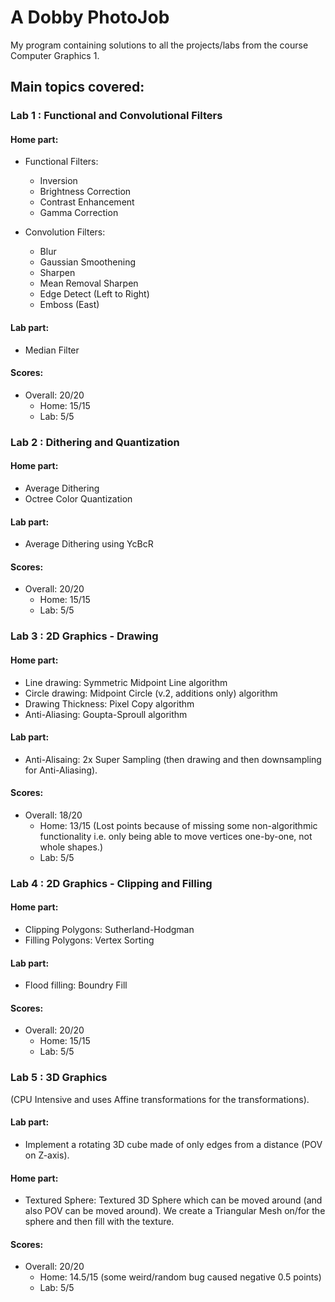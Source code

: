 # A Dobby PhotoJob
My program containing solutions to all the projects/labs from the course Computer Graphics 1.

## Main topics covered:


### Lab 1 : Functional and Convolutional Filters
#### Home part:
+ Functional Filters:
  + Inversion
  + Brightness Correction
  + Contrast Enhancement
  + Gamma Correction

+ Convolution Filters:
  + Blur
  + Gaussian Smoothening
  + Sharpen
  + Mean Removal Sharpen
  + Edge Detect (Left to Right)
  + Emboss (East)

#### Lab part:
+ Median Filter

#### Scores:
+ Overall: 20/20
  + Home: 15/15
  + Lab: 5/5



### Lab 2 : Dithering and Quantization
#### Home part:
+ Average Dithering
+ Octree Color Quantization

#### Lab part:
+ Average Dithering using YcBcR

#### Scores:
+ Overall: 20/20
  + Home: 15/15
  + Lab: 5/5



### Lab 3 : 2D Graphics - Drawing
#### Home part:
+ Line drawing: Symmetric Midpoint Line algorithm
+ Circle drawing: Midpoint Circle (v.2, additions only) algorithm
+ Drawing Thickness: Pixel Copy algorithm
+ Anti-Aliasing: Goupta-Sproull algorithm

#### Lab part:
+ Anti-Alisaing: 2x Super Sampling (then drawing and then downsampling for Anti-Aliasing).

#### Scores:
+ Overall: 18/20
  + Home: 13/15 (Lost points because of missing some non-algorithmic functionality i.e. only being able to move vertices one-by-one, not whole shapes.)
  + Lab: 5/5
 


### Lab 4 : 2D Graphics - Clipping and Filling
#### Home part:
+ Clipping Polygons: Sutherland-Hodgman
+ Filling Polygons:  Vertex Sorting

#### Lab part:
+ Flood filling: Boundry Fill

#### Scores:
+ Overall: 20/20
  + Home: 15/15
  + Lab: 5/5



### Lab 5 : 3D Graphics
(CPU Intensive and uses Affine transformations for the transformations).
#### Lab part:
+ Implement a rotating 3D cube made of only edges from a distance (POV on Z-axis).

#### Home part:
+ Textured Sphere: Textured 3D Sphere which can be moved around (and also POV can be moved around). We create a Triangular Mesh on/for the sphere and then fill with the texture.

#### Scores:
+ Overall: 20/20
  + Home: 14.5/15 (some weird/random bug caused negative 0.5 points)
  + Lab: 5/5
